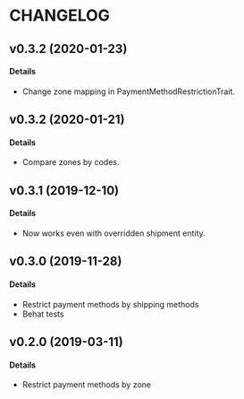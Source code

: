 # CHANGELOG

## v0.3.2 (2020-01-23)

#### Details

- Change zone mapping in PaymentMethodRestrictionTrait. 

## v0.3.2 (2020-01-21)

#### Details

- Compare zones by codes. 

## v0.3.1 (2019-12-10)

#### Details

- Now works even with overridden shipment entity.

## v0.3.0 (2019-11-28)

#### Details

- Restrict payment methods by shipping methods
- Behat tests

## v0.2.0 (2019-03-11)

#### Details

- Restrict payment methods by zone
